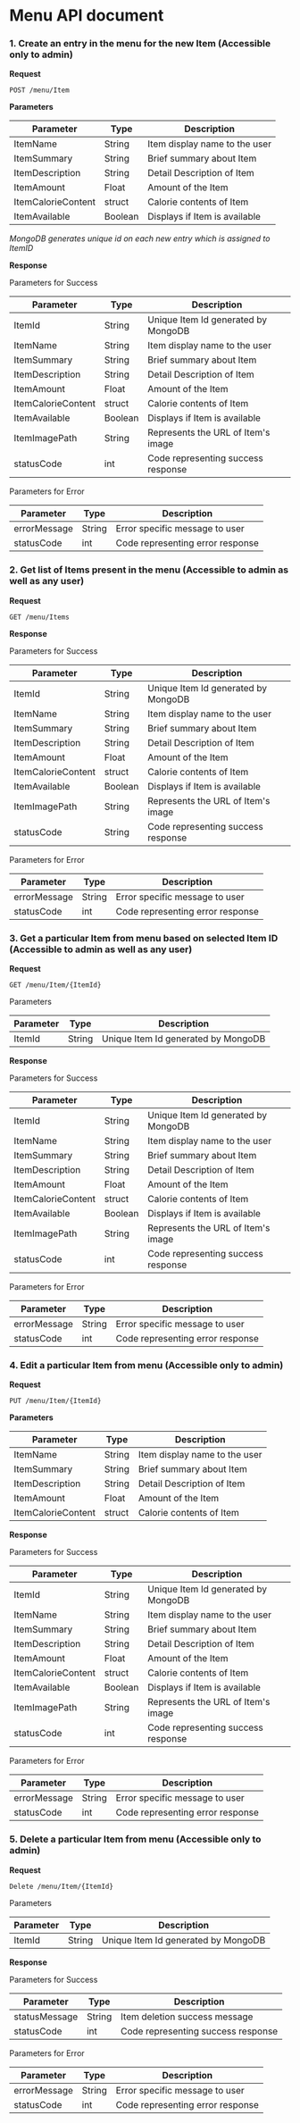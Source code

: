 # Menu API document

### 1. Create an entry in the menu for the new Item (Accessible only to admin)

**Request**

```
POST /menu/Item

```

**Parameters**

| Parameter          | Type   | Description                       |
| ------------------ | ------ | --------------------------------- |
| ItemName           | String | Item display name to the user     |
| ItemSummary        | String | Brief summary about Item          |
| ItemDescription    | String | Detail Description of Item        |
| ItemAmount         | Float  | Amount of the Item                |
| ItemCalorieContent | struct | Calorie contents of Item          |
| ItemAvailable      | Boolean| Displays if Item is available     |

*MongoDB generates unique id on each new entry which is assigned to ItemID*

**Response**

Parameters for Success

| Parameter          | Type   | Description                        |
| ------------------ | ------ | ---------------------------------- |
| ItemId             | String | Unique Item Id generated by MongoDB|
| ItemName           | String | Item display name to the user      |
| ItemSummary        | String | Brief summary about Item           |
| ItemDescription    | String | Detail Description of Item         |
| ItemAmount         | Float  | Amount of the Item                 |
| ItemCalorieContent | struct | Calorie contents of Item           |
| ItemAvailable      | Boolean| Displays if Item is available      |
| ItemImagePath      | String | Represents the URL of Item's image |
| statusCode         | int    | Code representing success response |

Parameters for Error

| Parameter          | Type   | Description                        |
| ------------------ | ------ | ---------------------------------- |
| errorMessage       | String | Error specific message to user     |
| statusCode         | int    | Code representing error response   |

### 2. Get list of Items present in the menu (Accessible to admin as well as any user)

**Request**

```
GET /menu/Items
```

**Response**

Parameters for Success

| Parameter          | Type   | Description                        |
| ------------------ | ------ | ---------------------------------- |
| ItemId             | String | Unique Item Id generated by MongoDB|
| ItemName           | String | Item display name to the user      |
| ItemSummary        | String | Brief summary about Item           |
| ItemDescription    | String | Detail Description of Item         |
| ItemAmount         | Float  | Amount of the Item                 |
| ItemCalorieContent | struct | Calorie contents of Item           |
| ItemAvailable      | Boolean| Displays if Item is available      |
| ItemImagePath      | String | Represents the URL of Item's image |
| statusCode         | String | Code representing success response |

Parameters for Error

| Parameter          | Type   | Description                        |
| ------------------ | ------ | ---------------------------------- |
| errorMessage       | String | Error specific message to user     |
| statusCode         | int    | Code representing error response   |

### 3. Get a particular Item from menu based on selected Item ID (Accessible to admin as well as any user)

**Request**

```
GET /menu/Item/{ItemId}

```

Parameters

| Parameter       | Type   | Description                          |
| --------------- | ------ | ------------------------------------ |
| ItemId          | String | Unique Item Id generated by MongoDB  |

**Response**

Parameters for Success

| Parameter          | Type   | Description                        |
| ------------------ | ------ | ---------------------------------- |
| ItemId             | String | Unique Item Id generated by MongoDB|
| ItemName           | String | Item display name to the user      |
| ItemSummary        | String | Brief summary about Item           |
| ItemDescription    | String | Detail Description of Item         |
| ItemAmount         | Float  | Amount of the Item                 |
| ItemCalorieContent | struct | Calorie contents of Item           |
| ItemAvailable      | Boolean| Displays if Item is available      |
| ItemImagePath      | String | Represents the URL of Item's image |
| statusCode         | int    | Code representing success response |

Parameters for Error

| Parameter          | Type   | Description                        |
| ------------------ | ------ | ---------------------------------- |
| errorMessage       | String | Error specific message to user     |
| statusCode         | int    | Code representing error response   |


### 4. Edit a particular Item from menu (Accessible only to admin)

**Request**

```
PUT /menu/Item/{ItemId}

```

**Parameters**

| Parameter          | Type   | Description                       |
| ------------------ | ------ | --------------------------------- |
| ItemName           | String | Item display name to the user     |
| ItemSummary        | String | Brief summary about Item          |
| ItemDescription    | String | Detail Description of Item        |
| ItemAmount         | Float  | Amount of the Item                |
| ItemCalorieContent | struct | Calorie contents of Item          |

**Response**

Parameters for Success

| Parameter          | Type   | Description                        |
| ------------------ | ------ | ---------------------------------- |
| ItemId             | String | Unique Item Id generated by MongoDB|
| ItemName           | String | Item display name to the user      |
| ItemSummary        | String | Brief summary about Item           |
| ItemDescription    | String | Detail Description of Item         |
| ItemAmount         | Float  | Amount of the Item                 |
| ItemCalorieContent | struct | Calorie contents of Item           |
| ItemAvailable      | Boolean| Displays if Item is available      |
| ItemImagePath      | String | Represents the URL of Item's image |
| statusCode         | int    | Code representing success response |

Parameters for Error

| Parameter          | Type   | Description                        |
| ------------------ | ------ | ---------------------------------- |
| errorMessage       | String | Error specific message to user     |
| statusCode         | int    | Code representing error response   |

### 5. Delete a particular Item from menu (Accessible only to admin)

**Request**

```
Delete /menu/Item/{ItemId}
```

Parameters

| Parameter     | Type   | Description                         |
| ------------- | ------ | ----------------------------------- |
| ItemId        | String | Unique Item Id generated by MongoDB |

**Response**

Parameters for Success

| Parameter    | Type    | Description                         |
| ------------ | ------- | ----------------------------------- |
| statusMessage| String  | Item deletion success message       |
| statusCode   | int     | Code representing success response  |

Parameters for Error

| Parameter     | Type   | Description                         |
| ------------- | ------ | ----------------------------------- |
| errorMessage  | String | Error specific message to user      |
| statusCode    | int    | Code representing error response    |
